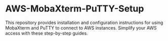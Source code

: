 # AWS-MobaXterm-PuTTY-Setup
This repository provides installation and configuration instructions for using MobaXterm and PuTTY to connect to AWS instances. Simplify your AWS access with these step-by-step guides.
